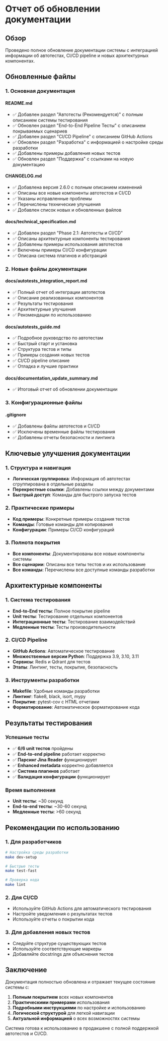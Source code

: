 # Отчет об обновлении документации

## Обзор

Проведено полное обновление документации системы с интеграцией информации об автотестах, CI/CD pipeline и новых архитектурных компонентах.

## Обновленные файлы

### 1. Основная документация

#### README.md
- ✅ Добавлен раздел "Автотесты (Рекомендуется)" с полным описанием системы тестирования
- ✅ Обновлен раздел "End-to-End Pipeline Тесты" с описанием покрываемых сценариев
- ✅ Добавлен раздел "CI/CD Pipeline" с описанием GitHub Actions
- ✅ Обновлен раздел "Разработка" с информацией о настройке среды разработки
- ✅ Добавлены примеры добавления новых тестов
- ✅ Обновлен раздел "Поддержка" с ссылками на новую документацию

#### CHANGELOG.md
- ✅ Добавлена версия 2.6.0 с полным описанием изменений
- ✅ Описаны все новые компоненты автотестов и CI/CD
- ✅ Указаны исправленные проблемы
- ✅ Перечислены технические улучшения
- ✅ Добавлен список новых и обновленных файлов

#### docs/technical_specification.md
- ✅ Добавлен раздел "Phase 2.1: Автотесты и CI/CD"
- ✅ Описаны архитектурные компоненты тестирования
- ✅ Добавлены примеры использования автотестов
- ✅ Включены примеры CI/CD конфигурации
- ✅ Описана система плагинов и абстракций

### 2. Новые файлы документации

#### docs/autotests_integration_report.md
- ✅ Полный отчет об интеграции автотестов
- ✅ Описание реализованных компонентов
- ✅ Результаты тестирования
- ✅ Архитектурные улучшения
- ✅ Рекомендации по использованию

#### docs/autotests_guide.md
- ✅ Подробное руководство по автотестам
- ✅ Быстрый старт и установка
- ✅ Структура тестов и типы
- ✅ Примеры создания новых тестов
- ✅ CI/CD pipeline описание
- ✅ Отладка и лучшие практики

#### docs/documentation_update_summary.md
- ✅ Итоговый отчет об обновлении документации

### 3. Конфигурационные файлы

#### .gitignore
- ✅ Добавлены файлы автотестов и CI/CD
- ✅ Исключены временные файлы тестирования
- ✅ Добавлены отчеты безопасности и линтинга

## Ключевые улучшения документации

### 1. Структура и навигация
- **Логическая группировка**: Информация об автотестах сгруппирована в отдельные разделы
- **Перекрестные ссылки**: Добавлены ссылки между документами
- **Быстрый доступ**: Команды для быстрого запуска тестов

### 2. Практические примеры
- **Код примеры**: Конкретные примеры создания тестов
- **Команды**: Готовые команды для копирования
- **Конфигурации**: Примеры CI/CD конфигураций

### 3. Полнота покрытия
- **Все компоненты**: Документированы все новые компоненты системы
- **Все сценарии**: Описаны все типы тестов и их использование
- **Все команды**: Перечислены все доступные команды разработки

## Архитектурные компоненты

### 1. Система тестирования
- **End-to-End тесты**: Полное покрытие pipeline
- **Unit тесты**: Тестирование отдельных компонентов
- **Интеграционные тесты**: Тестирование взаимодействий
- **Медленные тесты**: Тесты производительности

### 2. CI/CD Pipeline
- **GitHub Actions**: Автоматическое тестирование
- **Множественные версии Python**: Поддержка 3.9, 3.10, 3.11
- **Сервисы**: Redis и Qdrant для тестов
- **Этапы**: Линтинг, тесты, покрытие, безопасность

### 3. Инструменты разработки
- **Makefile**: Удобные команды разработки
- **Линтинг**: flake8, black, isort, mypy
- **Покрытие**: pytest-cov с HTML отчетами
- **Форматирование**: Автоматическое форматирование кода

## Результаты тестирования

### Успешные тесты
- ✅ **6/6 unit тестов** пройдены
- ✅ **End-to-end pipeline** работает корректно
- ✅ **Парсинг Jina Reader** функционирует
- ✅ **Enhanced metadata** корректно добавляется
- ✅ **Система плагинов** работает
- ✅ **Валидация конфигурации** функционирует

### Время выполнения
- **Unit тесты**: ~30 секунд
- **End-to-end тесты**: ~30-60 секунд
- **Медленные тесты**: >60 секунд

## Рекомендации по использованию

### 1. Для разработчиков
```bash
# Настройка среды разработки
make dev-setup

# Быстрые тесты
make test-fast

# Проверка кода
make lint
```

### 2. Для CI/CD
- Используйте GitHub Actions для автоматического тестирования
- Настройте уведомления о результатах тестов
- Используйте отчеты о покрытии кода

### 3. Для добавления новых тестов
- Следуйте структуре существующих тестов
- Используйте соответствующие маркеры
- Добавляйте docstrings для объяснения тестов

## Заключение

Документация полностью обновлена и отражает текущее состояние системы с:

1. **Полным покрытием** всех новых компонентов
2. **Практическими примерами** использования
3. **Подробными инструкциями** по настройке и использованию
4. **Логической структурой** для легкой навигации
5. **Актуальной информацией** о всех возможностях системы

Система готова к использованию в продакшене с полной поддержкой автотестов и CI/CD.
